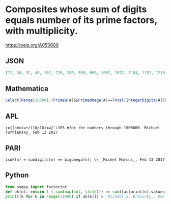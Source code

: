 # Composites whose sum of digits equals number of its prime factors, with multiplicity\.
https://oeis.org/A050689
## JSON
```JSON
[12, 30, 32, 40, 102, 220, 240, 500, 600, 1002, 1012, 1104, 1152, 1210, 1320, 1500, 2001, 2002, 2020, 2040, 2120, 2240, 2300, 3010, 3040, 3300, 4032, 4100, 4320, 5100, 5200, 6400, 7000, 7200, 10001, 10002, 10011, 10030, 10040, 10080, 10140, 10220, 10304, 10800]
```
## Mathematica
```Mathematica
Select[Range[10300],!PrimeQ[#]&&PrimeOmega[#]==Total[IntegerDigits[#]]&] (* _Jayanta Basu_, May 30 2013 *)
```
## APL
```APL
⍸∊{(⍴π⍵)=+/(10⍴10)⊤⍵}¨⍳1E6 ⍝for the numbers through 1000000 _Michael Turniansky_ Feb 13 2017
```
## PARI
```PARI
isok(n) = sumdigits(n) == bigomega(n); \\ _Michel Marcus_, Feb 13 2017
```
## Python
```Python
from sympy import factorint
def ok(n): return 1 < sum(map(int, str(n))) == sum(factorint(n).values())
print([k for k in range(11000) if ok(k)]) # _Michael S. Branicky_, Dec 30 2021
```
